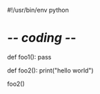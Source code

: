 #!/usr/bin/env python
# -*- coding -*-

def foo1():
	pass

def foo2():
	print("hello world")

foo2()
